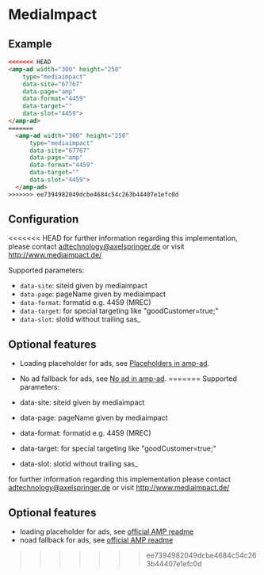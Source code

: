 <!---
Copyright 2015 The AMP HTML Authors. All Rights Reserved.

Licensed under the Apache License, Version 2.0 (the "License");
you may not use this file except in compliance with the License.
You may obtain a copy of the License at

      http://www.apache.org/licenses/LICENSE-2.0

Unless required by applicable law or agreed to in writing, software
distributed under the License is distributed on an "AS-IS" BASIS,
WITHOUT WARRANTIES OR CONDITIONS OF ANY KIND, either express or implied.
See the License for the specific language governing permissions and
limitations under the License.
-->

# MediaImpact

## Example

```html
<<<<<<< HEAD
<amp-ad width="300" height="250"
    type="mediaimpact"
    data-site="67767"
    data-page="amp"
    data-format="4459"
    data-target=""
    data-slot="4459">
</amp-ad>
=======
  <amp-ad width="300" height="250"
      type="mediaimpact"
      data-site="67767"
      data-page="amp"
      data-format="4459"
      data-target=""
      data-slot="4459">
  </amp-ad>
>>>>>>> ee7394982049dcbe4684c54c263b44407e1efc0d
```

## Configuration

<<<<<<< HEAD
for further information regarding this implementation, please contact adtechnology@axelspringer.de  or visit http://www.mediaimpact.de/ 

Supported parameters:

- `data-site`: siteid given by mediaimpact
- `data-page`: pageName given by mediaimpact
- `data-format`: formatid e.g. 4459 (MREC)
- `data-target`: for special targeting like "goodCustomer=true;"
- `data-slot`: slotid without trailing sas_

## Optional features

- Loading placeholder for ads, see [Placeholders in amp-ad](https://www.ampproject.org/docs/reference/components/amp-ad#placeholder).
- No ad fallback for ads, see [No ad in amp-ad](https://www.ampproject.org/docs/reference/components/amp-ad#no-ad-available).
=======
Supported parameters:

- data-site: siteid given by mediaimpact
- data-page: pageName given by mediaimpact
- data-format: formatid e.g. 4459 (MREC)
- data-target: for special targeting like "goodCustomer=true;"
- data-slot: slotid without trailing sas_

for further information regarding this implementation please contact adtechnology@axelspringer.de 
or visit http://www.mediaimpact.de/ 

## Optional features

- loading placeholder for ads, see [official AMP readme]('../extensions/amp-ad/amp-ad.md#placeholder')
- noad fallback for ads, see [official AMP readme]('../extensions/amp-ad/amp-ad.md#no-ad-available')
>>>>>>> ee7394982049dcbe4684c54c263b44407e1efc0d
